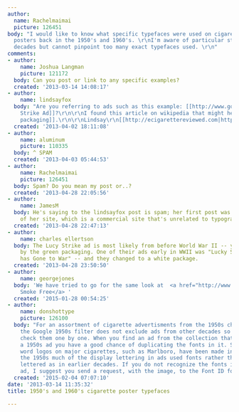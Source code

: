```yaml
---
author:
  name: Rachelmaimai
  picture: 126451
body: "I would like to know what specific typefaces were used on cigarette advertising
  posters back in the 1950's and 1960's. \r\nI'm aware of particular styles from those
  decades but cannot pinpoint too many exact typefaces used. \r\n"
comments:
- author:
    name: Joshua Langman
    picture: 121172
  body: Can you post or link to any specific examples?
  created: '2013-03-14 14:08:17'
- author:
    name: lindsayfox
  body: "Are you referring to ads such as this example: [[http://www.google.com/imgres?um=1&hl=en&sa=N&authuser=0&biw=1366&bih=643&tbm=isch&tbnid=P8fTijBfULiNqM:&imgrefurl=http://goretro.blogspot.com/2009/11/claims-that-went-up-in-smoke-look-at.html&docid=xliWqQ_TZNM68M&imgurl=http://4.bp.blogspot.com/_jX9QklC3G4E/SwTFmc2EK1I/AAAAAAAAB4g/qh3jxvHYqQk/s1600/Lucky%252BStrike%252Bcigarette%252Bad.jpg&w=410&h=594&ei=NQpbUZr1GcHkygHcs4DQBA&zoom=1&ved=1t:3588,r:0,s:0,i:85&iact=rc&dur=850&page=1&tbnh=175&tbnw=121&start=0&ndsp=28&tx=79&ty=30|Lucky
    Strike Ad]]?\r\n\r\nI found this article on wikipedia that might help: [[http://en.wikipedia.org/wiki/Plain_cigarette_packaging|cigarette
    packaging]].\r\n\r\nLindsay\r\n[[http://ecigarettereviewed.com|http://ecigarettereviewed.com/]]"
  created: '2013-04-02 18:11:08'
- author:
    name: aluminum
    picture: 110335
  body: ^ SPAM
  created: '2013-04-03 05:44:53'
- author:
    name: Rachelmaimai
    picture: 126451
  body: Spam? Do you mean my post or..?
  created: '2013-04-28 22:05:56'
- author:
    name: JamesM
  body: He's saying to the lindsayfox post is spam; her first post was a promotion
    of her site, which is a commercial site that's unrelated to typography.
  created: '2013-04-28 22:47:13'
- author:
    name: charles ellertson
  body: The Lucy Strike ad is most likely from before World War II -- you can tell
    by the green packaging. One of their ads early in WWII was "Lucky Strike Green
    has Gone to War" -- and they changed to a white package.
  created: '2013-04-28 23:50:50'
- author:
    name: georgejones
  body: 'We have tried to go for the same look at  <a href="http://www.realsmokefree.co.uk">Real
    Smoke Free</a> '
  created: '2015-01-28 00:54:25'
- author:
    name: donshottype
    picture: 126100
  body: "For an assortment of cigarette advertisments from the 1950s check https://www.google.ca/search?q=cigarette+advertisements+players&tbm=isch&tbo=u&source=univ&sa=X&ei=ssLRVP7WN4GwggTF04KIAw&ved=0CC4QsAQ&biw=918&bih=904#tbm=isch&q=cigarette+advertisements+1950s\r\nUnfortunately
    the Google 1950s filter does not exclude ads from other decades so you have to
    check them one by one. When you find an ad from the collection that is indeed
    a 1950s ad you have a good chance of duplicating the fonts in it. Some of the
    word logos on major cigarettes, such as Marlboro, have been made into fonts. By
    the 1950s much of the display lettering in ads used fonts rather than being hand
    lettered as in earlier decades. If you do not recognize the fonts in a particular
    ad, I suggest you send a request, with the image, to the Font ID forum at http://typophile.com/typeid\r\nDon"
  created: '2015-02-04 07:07:10'
date: '2013-03-14 11:35:32'
title: 1950's and 1960's cigarette poster typefaces

---
```


